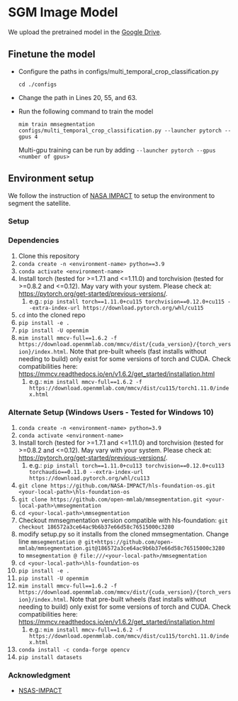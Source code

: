 # SGM Image Model
We upload the pretrained model in the [Google Drive]().

## Finetune the model
- Configure the paths in configs/multi_temporal_crop_classification.py
  ```
  cd ./configs
  ```
- Change the path in Lines 20, 55, and 63.
- Run the following command to train the model
  ```
  mim train mmsegmentation configs/multi_temporal_crop_classification.py --launcher pytorch --gpus 4
  ```

  Multi-gpu training can be run by adding `--launcher pytorch --gpus <number of gpus>`

## Environment setup
We follow the instruction of [NASA IMPACT](https://github.com/NASA-IMPACT/hls-foundation-os/) to setup the environment to segment the satellite.

### Setup
### Dependencies
1. Clone this repository
2. `conda create -n <environment-name> python==3.9`
3. `conda activate <environment-name>`
4. Install torch (tested for >=1.7.1 and <=1.11.0) and torchvision (tested for >=0.8.2 and <=0.12). May vary with your system. Please check at: https://pytorch.org/get-started/previous-versions/.
    1. e.g.: `pip install torch==1.11.0+cu115 torchvision==0.12.0+cu115 --extra-index-url https://download.pytorch.org/whl/cu115`
5. `cd` into the cloned repo
5. `pip install -e .`
6. `pip install -U openmim`
7. `mim install mmcv-full==1.6.2 -f https://download.openmmlab.com/mmcv/dist/{cuda_version}/{torch_version}/index.html`. Note that pre-built wheels (fast installs without needing to build) only exist for some versions of torch and CUDA. Check compatibilities here: https://mmcv.readthedocs.io/en/v1.6.2/get_started/installation.html
    1. e.g.: `mim install mmcv-full==1.6.2 -f https://download.openmmlab.com/mmcv/dist/cu115/torch1.11.0/index.html`


### Alternate Setup (Windows Users - Tested for Windows 10)

1. `conda create -n <environment-name> python=3.9`
2. `conda activate <environment-name>`
3. Install torch (tested for >=1.7.1 and <=1.11.0) and torchvision (tested for >=0.8.2 and <=0.12). May vary with your system. Please check at: https://pytorch.org/get-started/previous-versions/.
    1. e.g.: `pip install torch==1.11.0+cu113 torchvision==0.12.0+cu113 torchaudio==0.11.0 --extra-index-url https://download.pytorch.org/whl/cu113` 
4. `git clone https://github.com/NASA-IMPACT/hls-foundation-os.git <your-local-path>\hls-foundation-os`
5. `git clone https://github.com/open-mmlab/mmsegmentation.git <your-local-path>\mmsegmentation` 
6. `cd <your-local-path>\mmsegmentation` 
7. Checkout mmsegmentation version compatible with hls-foundation: `git checkout 186572a3ce64ac9b6b37e66d58c76515000c3280`
8. modify setup.py so it installs from the cloned mmsegmentation. Change line `mmsegmentation @ git+https://github.com/open-mmlab/mmsegmentation.git@186572a3ce64ac9b6b37e66d58c76515000c3280` to `mmsegmentation @ file:///<your-local-path>/mmsegmentation`
9. `cd <your-local-path>\hls-foundation-os`
10. `pip install -e .`
11. `pip install -U openmim`
12. `mim install mmcv-full==1.6.2 -f https://download.openmmlab.com/mmcv/dist/{cuda_version}/{torch_version}/index.html`. Note that pre-built wheels (fast installs without needing to build) only exist for some versions of torch and CUDA. Check compatibilities here: https://mmcv.readthedocs.io/en/v1.6.2/get_started/installation.html
    1. e.g.: `mim install mmcv-full==1.6.2 -f https://download.openmmlab.com/mmcv/dist/cu115/torch1.11.0/index.html`
13. `conda install -c conda-forge opencv`
14. `pip install datasets` 

### Acknowledgment
- [NSAS-IMPACT]([https://github.com/mangushev/mtad-gat](https://github.com/NASA-IMPACT/hls-foundation-os/))
